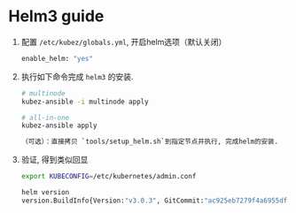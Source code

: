 # Helm3 guide

1. 配置 `/etc/kubez/globals.yml`, 开启helm选项（默认关闭）

    ``` bash
    enable_helm: "yes"
    ```

2. 执行如下命令完成 `helm3` 的安装.

    ``` bash
    # multinode
    kubez-ansible -i multinode apply

    # all-in-one
    kubez-ansible apply

   （可选）：直接拷贝 `tools/setup_helm.sh`到指定节点并执行, 完成helm的安装.
    ```

3. 验证, 得到类似回显

    ``` bash
    export KUBECONFIG=/etc/kubernetes/admin.conf

    helm version
    version.BuildInfo{Version:"v3.0.3", GitCommit:"ac925eb7279f4a6955df663a0128044a8a6b7593", GitTreeState:"clean", GoVersion:"go1.13.6"}
    ```
